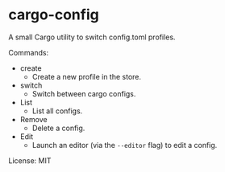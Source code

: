 # cargo-config

A small Cargo utility to switch config.toml profiles.

Commands:

- create
  - Create a new profile in the store.
- switch
  - Switch between cargo configs.
- List
  - List all configs.
- Remove
  - Delete a config.
- Edit
  - Launch an editor (via the `--editor` flag) to edit a config.

License: MIT
